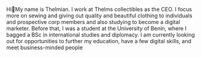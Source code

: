 Hi👋My name is Thelmian.
I work at Thelms collectibles as the CEO. I focus more on sewing and giving out quality and beautiful clothing to individuals and prospective corp members and also studying to become a digital marketer. Before that, I was a student at the University of Benin, where I bagged a BSc in international studies and diplomacy. I am currently looking out for opportunities to further my education, have a few digital skills, and meet business-minded people
